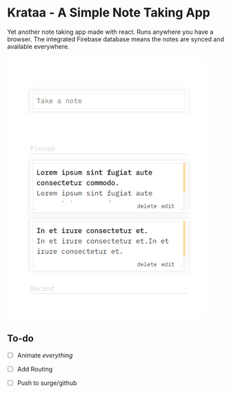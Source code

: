 # Krataa - A Simple Note Taking App

Yet another note taking app made with react. Runs anywhere you have a browser. The integrated Firebase database means the notes are synced and available everywhere.

![demo gif](one.gif "Krataa")

## To-do
- [ ] Animate _everything_
- [ ] Add Routing
- [ ] Push to surge/github

